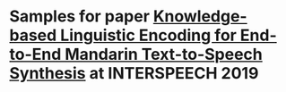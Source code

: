 Samples for paper [Knowledge-based Linguistic Encoding for End-to-End Mandarin Text-to-Speech Synthesis]() at INTERSPEECH 2019
===
